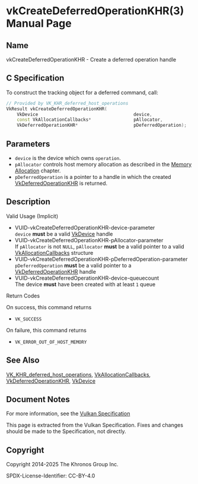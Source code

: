 # vkCreateDeferredOperationKHR(3) Manual Page

## Name

vkCreateDeferredOperationKHR - Create a deferred operation handle



## [](#_c_specification)C Specification

To construct the tracking object for a deferred command, call:

```c++
// Provided by VK_KHR_deferred_host_operations
VkResult vkCreateDeferredOperationKHR(
    VkDevice                                    device,
    const VkAllocationCallbacks*                pAllocator,
    VkDeferredOperationKHR*                     pDeferredOperation);
```

## [](#_parameters)Parameters

- `device` is the device which owns `operation`.
- `pAllocator` controls host memory allocation as described in the [Memory Allocation](https://registry.khronos.org/vulkan/specs/latest/html/vkspec.html#memory-allocation) chapter.
- `pDeferredOperation` is a pointer to a handle in which the created [VkDeferredOperationKHR](https://registry.khronos.org/vulkan/specs/latest/man/html/VkDeferredOperationKHR.html) is returned.

## [](#_description)Description

Valid Usage (Implicit)

- [](#VUID-vkCreateDeferredOperationKHR-device-parameter)VUID-vkCreateDeferredOperationKHR-device-parameter  
  `device` **must** be a valid [VkDevice](https://registry.khronos.org/vulkan/specs/latest/man/html/VkDevice.html) handle
- [](#VUID-vkCreateDeferredOperationKHR-pAllocator-parameter)VUID-vkCreateDeferredOperationKHR-pAllocator-parameter  
  If `pAllocator` is not `NULL`, `pAllocator` **must** be a valid pointer to a valid [VkAllocationCallbacks](https://registry.khronos.org/vulkan/specs/latest/man/html/VkAllocationCallbacks.html) structure
- [](#VUID-vkCreateDeferredOperationKHR-pDeferredOperation-parameter)VUID-vkCreateDeferredOperationKHR-pDeferredOperation-parameter  
  `pDeferredOperation` **must** be a valid pointer to a [VkDeferredOperationKHR](https://registry.khronos.org/vulkan/specs/latest/man/html/VkDeferredOperationKHR.html) handle
- [](#VUID-vkCreateDeferredOperationKHR-device-queuecount)VUID-vkCreateDeferredOperationKHR-device-queuecount  
  The device **must** have been created with at least `1` queue

Return Codes

On success, this command returns

- `VK_SUCCESS`

On failure, this command returns

- `VK_ERROR_OUT_OF_HOST_MEMORY`

## [](#_see_also)See Also

[VK\_KHR\_deferred\_host\_operations](https://registry.khronos.org/vulkan/specs/latest/man/html/VK_KHR_deferred_host_operations.html), [VkAllocationCallbacks](https://registry.khronos.org/vulkan/specs/latest/man/html/VkAllocationCallbacks.html), [VkDeferredOperationKHR](https://registry.khronos.org/vulkan/specs/latest/man/html/VkDeferredOperationKHR.html), [VkDevice](https://registry.khronos.org/vulkan/specs/latest/man/html/VkDevice.html)

## [](#_document_notes)Document Notes

For more information, see the [Vulkan Specification](https://registry.khronos.org/vulkan/specs/latest/html/vkspec.html#vkCreateDeferredOperationKHR)

This page is extracted from the Vulkan Specification. Fixes and changes should be made to the Specification, not directly.

## [](#_copyright)Copyright

Copyright 2014-2025 The Khronos Group Inc.

SPDX-License-Identifier: CC-BY-4.0